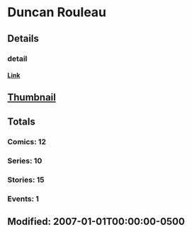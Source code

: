 # Duncan  Rouleau 
## Details
### detail
#### [Link](http://marvel.com/comics/creators/804/duncan_rouleau?utm_campaign=apiRef&utm_source=225578a89fc76f3d20fbffda5d17a88d)
## [Thumbnail](http://i.annihil.us/u/prod/marvel/i/mg/b/40/image_not_available.jpg)
## Totals
### Comics: 12
### Series: 10
### Stories: 15
### Events: 1
## Modified: 2007-01-01T00:00:00-0500